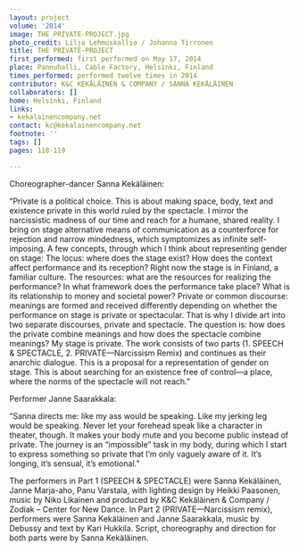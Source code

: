 ```yaml
---
layout: project
volume: '2014'
image: THE_PRIVATE-PROJECT.jpg
photo_credit: Lilja Lehmuskallio / Johanna Tirronen
title: THE PRIVATE-PROJECT
first_performed: first performed on May 17, 2014
place: Pannuhalli, Cable Factory, Helsinki, Finland
times_performed: performed twelve times in 2014
contributor: K&C KEKÄLÄINEN & COMPANY / SANNA KEKÄLÄINEN
collaborators: []
home: Helsinki, Finland
links:
- kekalainencompany.net
contact: kc@kekalainencompany.net
footnote: ''
tags: []
pages: 118-119

---
```


Choreographer-dancer Sanna Kekäläinen:

“Private is a political choice. This is about making space, body, text and existence private in this world ruled by the spectacle. I mirror the narcissistic madness of our time and reach for a humane, shared reality. I bring on stage alternative means of communication as a counterforce for rejection and narrow mindedness, which symptomizes as infinite self-imposing. A few concepts, through which I think about representing gender on stage: The locus: where does the stage exist? How does the context affect performance and its reception? Right now the stage is in Finland, a familiar culture. The resources: what are the resources for realizing the performance? In what framework does the performance take place? What is its relationship to money and societal power? Private or common discourse: meanings are formed and received differently depending on whether the performance on stage is private or spectacular. That is why I divide art into two separate discourses, private and spectacle. The question is: how does the private combine meanings and how does the spectacle combine meanings? My stage is private. The work consists of two parts (1. SPEECH & SPECTACLE, 2. PRIVATE—Narcissism Remix) and continues as their anarchic dialogue. This is a proposal for a representation of gender on stage. This is about searching for an existence free of control—a place, where the norms of the spectacle will not reach.”

Performer Janne Saarakkala:

“Sanna directs me: like my ass would be speaking. Like my jerking leg would be speaking. Never let your forehead speak like a character in theater, though. It makes your body mute and you become public instead of private. The journey is an “impossible” task in my body, during which I start to express something so private that I’m only vaguely aware of it. It’s longing, it’s sensual, it’s emotional.”

The performers in Part 1 (SPEECH & SPECTACLE) were Sanna Kekäläinen, Janne Marja-aho, Panu Varstala, with lighting design by Heikki Paasonen, music by Niko Likainen and produced by K&C Kekäläinen & Company / Zodiak – Center for New Dance. In Part 2 (PRIVATE—Narcissism remix), performers were Sanna Kekäläinen and Janne Saarakkala, music by Debussy and text by Kari Hukkila. Script, choreography and direction for both parts were by Sanna Kekäläinen.
